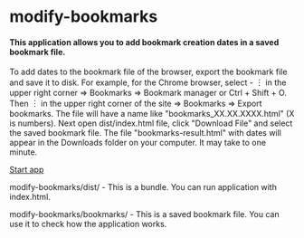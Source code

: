 # modify-bookmarks

#### This application allows you to add bookmark creation dates in a saved bookmark file.

To add dates to the bookmark file of the browser, export the bookmark file and save it to disk. For example, for the 
Сhrome browser, select - ︙ in the upper right corner ⇒ Bookmarks ⇒ Bookmark manager or Ctrl + Shift + O. Then ︙ in the 
upper right corner
 of the site ⇒ Bookmarks ⇒ Export bookmarks. The file will have a name like "bookmarks_XX.XX.XXXX.html" (X is 
 numbers). Next open dist/index.html file, click "Download File" and select the saved bookmark file. The file 
 "bookmarks-result.html" with dates will appear in the Downloads folder on your computer. It may take to one minute.
 
 [Start app](https://github.com/exile2003/modify-bookmarks/dist)

modify-bookmarks/dist/ - This is a bundle. You can run application with index.html.

modify-bookmarks/bookmarks/ - This is a saved bookmark file. You can use it to check how the application works.